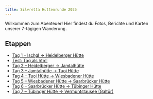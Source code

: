 ```yaml
---
title: Silvretta Hüttenrunde 2025
---
```



Willkommen zum Abenteuer! 
Hier findest du Fotos, Berichte und Karten unserer 7-tägigen Wanderung.

## Etappen
- [Tag 1 – Ischgl → Heidelberger Hütte](tag1.md)
- [Test: Tag als html](tag1.html)
- [Tag 2 – Heidelberger → Jamtalhütte](tag2.md)
- [Tag 3 – Jamtalhütte → Tuoi Hütte](tag3.md)
- [Tag 4 – Tuoi Hütte → Wiesbadener Hütte](tag4.md)
- [Tag 5 – Wiesbadener Hütte → Saarbrücker Hütte](tag5.md)
- [Tag 6 – Saarbrücker Hütte → Tübinger Hütte](tag6.md)
- [Tag 7 – Tübinger Hütte → Vermuntstausee (Galtür)](tag5.md)
